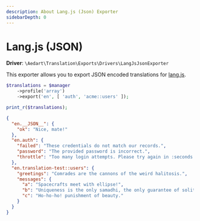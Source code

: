 ```yaml
---
description: About Lang.js (Json) Exporter
sidebarDepth: 0
---
```


# Lang.js (JSON)

**Driver**: `\Aedart\Translation\Exports\Drivers\LangJsJsonExporter`

This exporter allows you to export JSON encoded translations for [lang.js](https://github.com/rmariuzzo/Lang.js).

```php
$translations = $manager
    ->profile('array')
    ->export('en', [ 'auth', 'acme::users' ]);

print_r($translations);
```

```json
{
  "en.__JSON__": {
    "ok": "Nice, mate!"
  },
  "en.auth": {
    "failed": "These credentials do not match our records.",
    "password": "The provided password is incorrect.",
    "throttle": "Too many login attempts. Please try again in :seconds seconds."
  },
  "en.translation-test::users": {
    "greetings": "Comrades are the cannons of the weird halitosis.",
    "messages": {
      "a": "Spacecrafts meet with ellipse!",
      "b": "Uniqueness is the only samadhi, the only guarantee of solitude.",
      "c": "Ho-ho-ho! punishment of beauty."
    }
  }
}
```